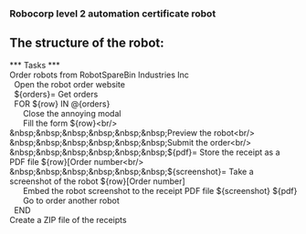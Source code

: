 ### Robocorp level 2 automation certificate robot

## The structure of the robot:

*** Tasks ***<br/>
Order robots from RobotSpareBin Industries Inc<br/>
    &nbsp;&nbsp;Open the robot order website<br/>
    &nbsp;&nbsp;${orders}=    Get orders<br/>
    &nbsp;&nbsp;FOR    ${row}    IN    @{orders}<br/>
        &nbsp;&nbsp;&nbsp;&nbsp;&nbsp;&nbsp;Close the annoying modal<br/>
        &nbsp;&nbsp;&nbsp;&nbsp;&nbsp;&nbsp;Fill the form    ${row}<br/>
        &nbsp;&nbsp;&nbsp;&nbsp;&nbsp;&nbsp;Preview the robot<br/>
        &nbsp;&nbsp;&nbsp;&nbsp;&nbsp;&nbsp;Submit the order<br/>
        &nbsp;&nbsp;&nbsp;&nbsp;&nbsp;&nbsp;${pdf}=    Store the receipt as a PDF file    ${row}[Order number<br/>
        &nbsp;&nbsp;&nbsp;&nbsp;&nbsp;&nbsp;${screenshot}=    Take a screenshot of the robot    ${row}[Order number]<br/>
        &nbsp;&nbsp;&nbsp;&nbsp;&nbsp;&nbsp;Embed the robot screenshot to the receipt PDF file    ${screenshot}    ${pdf}<br/>
        &nbsp;&nbsp;&nbsp;&nbsp;&nbsp;&nbsp;Go to order another robot<br/>
    &nbsp;&nbsp;END<br/>
    Create a ZIP file of the receipts<br/>
